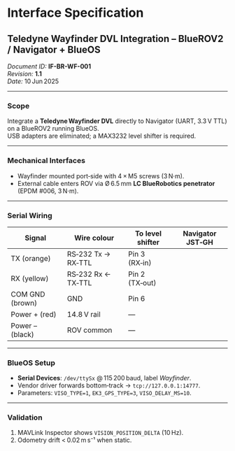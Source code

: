 
# Interface Specification  
## Teledyne Wayfinder DVL Integration – BlueROV2 / Navigator + BlueOS  

*Document ID:* **IF-BR-WF-001**  
*Revision:* **1.1**  
*Date:* 10 Jun 2025  

---

### Scope  

Integrate a **Teledyne Wayfinder DVL** directly to Navigator (UART, 3.3 V TTL) on a BlueROV2 running BlueOS.  
USB adapters are eliminated; a MAX3232 level shifter is required.

---

### Mechanical Interfaces  

* Wayfinder mounted port‑side with 4 × M5 screws (3 N·m).  
* External cable enters ROV via Ø 6.5 mm **LC BlueRobotics penetrator** (EPDM #006, 3 N·m).

---

### Serial Wiring  

| Signal | Wire colour | To level shifter | Navigator JST‑GH |
|---|---|---|---|
| TX (orange) | RS‑232 Tx → RX‑TTL | Pin 3 (RX‑in) |
| RX (yellow) | RS‑232 Rx ← TX‑TTL | Pin 2 (TX‑out) |
| COM GND (brown) | GND | Pin 6 |
| Power + (red) | 14.8 V rail | — |
| Power – (black) | ROV common | — |

---

### BlueOS Setup  

* **Serial Devices**: `/dev/ttySx` @ 115 200 baud, label *Wayfinder*.  
* Vendor driver forwards bottom‑track → `tcp://127.0.0.1:14777`.  
* Parameters: `VISO_TYPE=1`, `EK3_GPS_TYPE=3`, `VISO_DELAY_MS=10`.

---

### Validation  

1. MAVLink Inspector shows `VISION_POSITION_DELTA` (10 Hz).  
2. Odometry drift < 0.02 m s⁻¹ when static.
